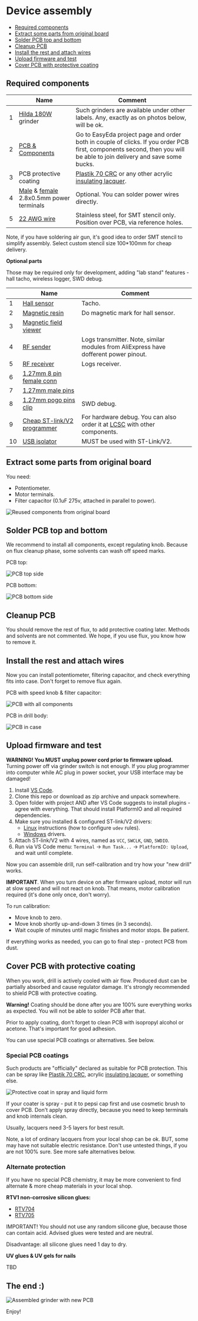 Device assembly <!-- omit in toc -->
===============

- [Required components](#required-components)
- [Extract some parts from original board](#extract-some-parts-from-original-board)
- [Solder PCB top and bottom](#solder-pcb-top-and-bottom)
- [Cleanup PCB](#cleanup-pcb)
- [Install the rest and attach wires](#install-the-rest-and-attach-wires)
- [Upload firmware and test](#upload-firmware-and-test)
- [Cover PCB with protective coating](#cover-pcb-with-protective-coating)


## Required components

&nbsp; | Name | Comment
-----|-------------|--------
1 | [Hilda 180W](https://www.aliexpress.com/af/hilda-180w.html?SortType=total_tranpro_desc) grinder | Such grinders are available under other labels. Any, exactly as on photos below, will be ok.
2 | [PCB & Components](https://easyeda.com/speed/AC-speed-control-for-grinder) | Go to EasyEda project page and order both in couple of clicks. If you order PCB first, components second, then you will be able to join delivery and save some bucks.
3 | PCB protective coating | [Plastik 70 CRC](https://www.google.com/search?q=Plastik+70+CRC) or any other acrylic [insulating lacquer](https://www.google.com/search?q=insulating+lacquer).
4 | [Male](https://www.aliexpress.com/item/-/32700932502.html) & [female](https://www.aliexpress.com/item/-/32593170276.html) 2.8x0.5mm power terminals | Optional. You can solder power wires directly.
5 | [22 AWG wire](https://www.aliexpress.com/item/32854919883.html) | Stainless steel, for SMT stencil only. Position over PCB, via reference holes.

Note, if you have soldering air gun, it's good idea to order SMT stencil to
simplify assembly. Select custom stencil size 100*100mm for cheap delivery.

**Optional parts**

Those may be required only for development, adding "lab stand" features - hall
tacho, wireless logger, SWD debug.

&nbsp; | Name | Comment
-----|-------------|--------
1 | [Hall sensor](https://lcsc.com/product-detail/Magnetic-Sensors_HX-hengjiaxing-HX4913_C296270.html) | Tacho.
2 | [Magnetic resin](https://www.aliexpress.com/item/33017302814.html) | Do magnetic mark for hall sensor.
3 | [Magnetic field viewer](https://www.aliexpress.com/item/32967659973.html) |
4 | [RF sender](https://lcsc.com/product-detail/Wireless-Modules_nRF24L01-wireless-module_C84802.html) | Logs transmitter. Note, similar modules from AliExpress have dofferent power pinout.
5 | [RF receiver](https://www.aliexpress.com/item/4000112750588.html) | Logs receiver.
6 | [1.27mm 8 pin female conn](https://lcsc.com/product-detail/Pin-Header-Female-Header_BOOMELE-Boom-Precision-Elec-C92297_C92297.html) |
7 | [1.27mm male pins](https://lcsc.com/product-detail/Pin-Header-Female-Header_BOOMELE-Boom-Precision-Elec-1-27mm-1x50P_C3408.html) |
8 | [1.27mm pogo pins clip](https://www.aliexpress.com/item/32959606674.html) | SWD debug.
9 | [Cheap ST-link/V2 programmer](https://www.aliexpress.com/af/st-link-v2.html?SortType=total_tranpro_desc) | For hardware debug. You can also order it at [LCSC](https://lcsc.com/search?q=st-link) with other components.
10 | [USB isolator](https://www.aliexpress.com/af/usb-isolator.html) | MUST be used with ST-Link/V2.

## Extract some parts from original board

You need:

- Potentiometer.
- Motor terminals.
- Filter capacitor (0.1uF 275v, attached in parallel to power).

![Reused components from original board](./images/old_pcb_components.jpg)


## Solder PCB top and bottom

We recommend to install all components, except regulating knob. Because on
flux cleanup phase, some solvents can wash off speed marks.

PCB top:

![PCB top side](./images/pcb_top.jpg)

PCB bottom:

![PCB bottom side](./images/pcb_bottom.jpg)


## Cleanup PCB

You should remove the rest of flux, to add protective coating later. Methods and
solvents are not commented. We hope, if you use flux, you know how to remove it.


## Install the rest and attach wires

Now you can install potentiometer, filtering capacitor, and check everything
fits into case. Don't forget to remove flux again.

PCB with speed knob & filter capacitor:

![PCB with all components](./images/pcb_full.jpg)

PCB in drill body:

![PCB in case](./images/pcb_and_case.jpg)


## Upload firmware and test

**WARNING! You MUST unplug power cord prior to firmware upload.** Turning power
off via grinder switch is not enough. If you plug programmer into computer
while AC plug in power socket, your USB interface may be damaged!

1. Install [VS Code](https://code.visualstudio.com/).
2. Clone this repo or download as zip archive and unpack somewhere.
3. Open folder with project AND after VS Code suggests to install plugins - agree
   with everything. That should install PlatformIO and all required dependencies.
4. Make sure you installed & configured ST-link/V2 drivers:
   - [Linux](http://docs.platformio.org/en/latest/installation.html#troubleshooting)
     instructions (how to configure `udev` rules).
   - [Windows](https://www.st.com/en/development-tools/stsw-link009.html) drivers.
5. Attach ST-link/V2 with 4 wires, named as `VCC`, `SWCLK`, `GND`, `SWDIO`.
6. Run via VS Code menu: `Terminal` → `Run Task...` → `PlatformIO: Upload`,
   and wait until complete.

Now you can assemble drill, run self-calibration and try how your "new drill"
works.

**IMPORTANT**. When you turn device on after firmware upload, motor will run at
slow speed and will not react on knob. That means, motor calibration required
(it's done only once, don't worry).

To run calibration:

- Move knob to zero.
- Move knob shortly up-and-down 3 times (in 3 seconds).
- Wait couple of minutes until magic finishes and motor stops. Be patient.

If everything works as needed, you can go to final step - protect PCB from dust.


## Cover PCB with protective coating

When you work, drill is actively cooled with air flow. Produced dust can be
partially absorbed and cause regulator damage. It's strongly recommended to
shield PCB with protective coating.

**Warning!** Coating should be done after you are 100% sure everything
works as expected. You will not be able to solder PCB after that.

Prior to apply coating, don't forget to clean PCB with isopropyl alcohol or
acetone. That's important for good adhesion.

You can use special PCB coatings or alternatives. See below.


### Special PCB coatings <!-- omit in toc -->

Such products are "officially" declared as suitable for PCB protection. This
can be spray like [Plastik 70 CRC](https://www.google.com/search?q=Plastik+70+CRC),
acrylic [insulating lacquer](https://www.google.com/search?q=insulating+lacquer),
or something else.

![Protective coat in spray and liquid form](./images/protective_coat.jpg)

If your coater is spray - put it to pepsi cap first and use cosmetic brush to
cover PCB. Don't apply spray directly, because you need to keep terminals and
knob internals clean.

Usually, lacquers need 3-5 layers for best result.

Note, a lot of ordinary lacquers from your local shop can be ok. BUT,
some may have not suitable electric resistance. Don't use untested things, if
you are not 100% sure. See more safe alternatives below.


### Alternate protection <!-- omit in toc -->

If you have no special PCB chemistry, it may be more convenient to find
alternate & more cheap materials in your local shop.

**RTV1 non-corrosive silicon glues:**

- [RTV704](https://aliexpress.com/af/704-silicone-glue.html)
- [RTV705](https://aliexpress.com/af/705-silicone-glue.html)

IMPORTANT! You should not use any random silicone glue, because those can
contain acid. Advised glues were tested and are neutral.

Disadvantage: all silicone glues need 1 day to dry.

**UV glues & UV gels for nails**

TBD


## The end :) <!-- omit in toc -->

![Assembled grinder with new PCB](./images/hilda_assembled.jpg)


Enjoy!
